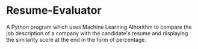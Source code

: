 # Resume-Evaluator
A Python program which uses Machine Learning Alhorithm to compare the job description of a company with the candidate's resume and displaying the similarity score at the end in the form of percentage.
